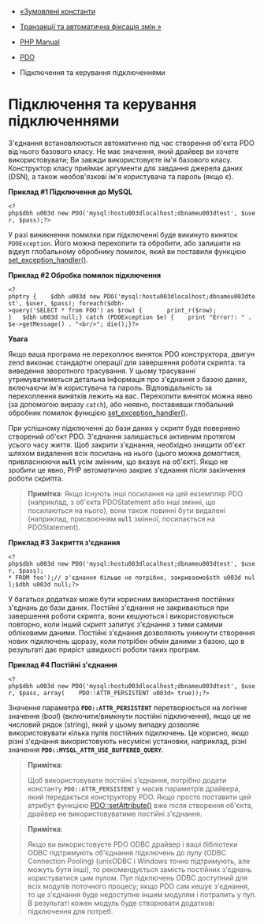 - [«Зумовлені константи](pdo.constants.md)
- [Транзакції та автоматична фіксація змін
»](pdo.transactions.md)

- [PHP Manual](index.md)
- [PDO](book.pdo.md)
- Підключення та керування підключеннями

# Підключення та керування підключеннями

З'єднання встановлюються автоматично під час створення об'єкта PDO від нього
базового класу. Не має значення, який драйвер ви хочете
використовувати; Ви завжди використовуєте ім'я базового класу. Конструктор
класу приймає аргументи для завдання джерела даних (DSN), а також
необов'язкові ім'я користувача та пароль (якщо є).

**Приклад #1 Підключення до MySQL**

` <?php$dbh u003d new PDO('mysql:hostu003dlocalhost;dbnameu003dtest', $user, $pass);?> `

У разі виникнення помилки при підключенні буде викинуто виняток
`PDOException`. Його можна перехопити та обробити, або залишити на
відкуп глобальному обробнику помилок, який ви поставили функцією
[set_exception_handler()](function.set-exception-handler.md).

**Приклад #2 Обробка помилок підключення**

`<?phptry {    $dbh u003d new PDO('mysql:hostu003dlocalhost;dbnameu003dtest', $user, $pass); foreach($dbh->query('SELECT * from FOO') as $row) {       print_r($row); }   $dbh u003d null;} catch (PDOException $e) {    print "Error!: " . $e->getMessage() . "<br/>"; die();}?> `

**Увага**

Якщо ваша програма не перехоплює виняток PDO конструктора,
двигун zend виконає стандартні операції для завершення роботи скрипта.
та виведення зворотного трасування. У цьому трасуванні утримуватиметься
детальна інформація про з'єднання з базою даних, включаючи ім'я
користувача та пароль. Відповідальність за перехоплення винятків лежить на
вас. Перехопити виняток можна явно (за допомогою виразу `catch`),
або неявно, поставивши глобальний обробник помилок функцією
[set_exception_handler()](function.set-exception-handler.md).

При успішному підключенні до бази даних у скрипт буде повернено
створений об'єкт PDO. З'єднання залишається активним протягом усього
часу життя. Щоб закрити з'єднання, необхідно знищити
об'єкт шляхом видалення всіх посилань на нього (цього можна домогтися,
привласнюючи **`null`** усім змінним, що вказує на об'єкт). Якщо не
зробити це явно, PHP автоматично закриє з'єднання після закінчення
роботи скрипта.

> **Примітка**: Якщо існують інші посилання на цей екземпляр PDO
> (наприклад, з об'єкта PDOStatement або інші змінні, що посилаються
> на нього), вони також повинні бути видалені (наприклад, присвоєнням
> **`null`** змінної, посилається на PDOStatement).

**Приклад #3 Закриття з'єднання**

` <?php$dbh u003d new PDO('mysql:hostu003dlocalhost;dbnameu003dtest', $user, $pass); * FROM foo');// з'єднання більше не потрібно, закриваємо$sth u003d null;$dbh u003d null;?> `

У багатьох додатках може бути корисним використання постійних
з'єднань до бази даних. Постійні з'єднання не закриваються при
завершення роботи скрипта, вони кешуються і використовуються повторно, коли
інший скрипт запитує з'єднання з тими самими обліковими даними.
Постійні з'єднання дозволяють уникнути створення нових підключень
щоразу, коли потрібен обмін даними з базою, що в результаті дає
приріст швидкості роботи таких програм.

**Приклад #4 Постійні з'єднання**

` <?php$dbh u003d new PDO('mysql:hostu003dlocalhost;dbnameu003dtest', $user, $pass, array(    PDO::ATTR_PERSISTENT u003d> true));?> `

Значення параметра **`PDO::ATTR_PERSISTENT`** перетворюється на логічне
значення (bool) (включити/вимкнути постійні підключення), якщо це не
числовий рядок (string), який у цьому випадку дозволяє використовувати
кілька пулів постійних підключень. Це корисно, якщо різні
з'єднання використовують несумісні установки, наприклад, різні значення
**`PDO::MYSQL_ATTR_USE_BUFFERED_QUERY`**.

> **Примітка**:
>
> Щоб використовувати постійні з'єднання, потрібно додати
> константу **`PDO::ATTR_PERSISTENT`** у масив параметрів драйвера,
> який передається конструктору PDO. Якщо просто поставити цей атрибут
> функцією [PDO::setAttribute()](pdo.setattribute.md) вже після
> створення об'єкта, драйвер не використовуватиме постійні з'єднання.

> **Примітка**:
>
> Якщо ви використовуєте PDO ODBC драйвер і ваші бібліотеки ODBC
> підтримують об'єднання підключень до пулу (ODBC Connection Pooling)
> (unixODBC і Windows точно підтримують, але можуть бути інші), то
> рекомендується замість постійних з'єднань користуватися цим пулом.
> Пул підключень ODBC доступний для всіх модулів поточного процесу; якщо PDO
> сам кешує з'єднання, то це з'єднання буде недоступне іншим
> модулям і потрапить у пул. В результаті кожен модуль буде створювати
> додаткові підключення для потреб.
